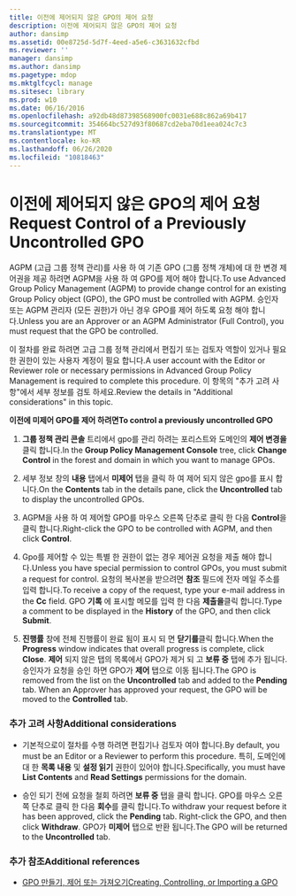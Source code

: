 ```yaml
---
title: 이전에 제어되지 않은 GPO의 제어 요청
description: 이전에 제어되지 않은 GPO의 제어 요청
author: dansimp
ms.assetid: 00e8725d-5d7f-4eed-a5e6-c3631632cfbd
ms.reviewer: ''
manager: dansimp
ms.author: dansimp
ms.pagetype: mdop
ms.mktglfcycl: manage
ms.sitesec: library
ms.prod: w10
ms.date: 06/16/2016
ms.openlocfilehash: a92db48d87398568900fc0031e688c862a69b417
ms.sourcegitcommit: 354664bc527d93f80687cd2eba70d1eea024c7c3
ms.translationtype: MT
ms.contentlocale: ko-KR
ms.lasthandoff: 06/26/2020
ms.locfileid: "10818463"
---
```

# <span data-ttu-id="da84a-103">이전에 제어되지 않은 GPO의 제어 요청</span><span class="sxs-lookup"><span data-stu-id="da84a-103">Request Control of a Previously Uncontrolled GPO</span></span>


<span data-ttu-id="da84a-104">AGPM (고급 그룹 정책 관리)를 사용 하 여 기존 GPO (그룹 정책 개체)에 대 한 변경 제어권을 제공 하려면 AGPM을 사용 하 여 GPO를 제어 해야 합니다.</span><span class="sxs-lookup"><span data-stu-id="da84a-104">To use Advanced Group Policy Management (AGPM) to provide change control for an existing Group Policy object (GPO), the GPO must be controlled with AGPM.</span></span> <span data-ttu-id="da84a-105">승인자 또는 AGPM 관리자 (모든 권한)가 아닌 경우 GPO를 제어 하도록 요청 해야 합니다.</span><span class="sxs-lookup"><span data-stu-id="da84a-105">Unless you are an Approver or an AGPM Administrator (Full Control), you must request that the GPO be controlled.</span></span>

<span data-ttu-id="da84a-106">이 절차를 완료 하려면 고급 그룹 정책 관리에서 편집기 또는 검토자 역할이 있거나 필요한 권한이 있는 사용자 계정이 필요 합니다.</span><span class="sxs-lookup"><span data-stu-id="da84a-106">A user account with the Editor or Reviewer role or necessary permissions in Advanced Group Policy Management is required to complete this procedure.</span></span> <span data-ttu-id="da84a-107">이 항목의 "추가 고려 사항"에서 세부 정보를 검토 하세요.</span><span class="sxs-lookup"><span data-stu-id="da84a-107">Review the details in "Additional considerations" in this topic.</span></span>

**<span data-ttu-id="da84a-108">이전에 미제어 GPO를 제어 하려면</span><span class="sxs-lookup"><span data-stu-id="da84a-108">To control a previously uncontrolled GPO</span></span>**

1.  <span data-ttu-id="da84a-109">**그룹 정책 관리 콘솔** 트리에서 gpo를 관리 하려는 포리스트와 도메인의 **제어 변경을** 클릭 합니다.</span><span class="sxs-lookup"><span data-stu-id="da84a-109">In the **Group Policy Management Console** tree, click **Change Control** in the forest and domain in which you want to manage GPOs.</span></span>

2.  <span data-ttu-id="da84a-110">세부 정보 창의 **내용** 탭에서 **미제어** 탭을 클릭 하 여 제어 되지 않은 gpo를 표시 합니다.</span><span class="sxs-lookup"><span data-stu-id="da84a-110">On the **Contents** tab in the details pane, click the **Uncontrolled** tab to display the uncontrolled GPOs.</span></span>

3.  <span data-ttu-id="da84a-111">AGPM을 사용 하 여 제어할 GPO를 마우스 오른쪽 단추로 클릭 한 다음 **Control**을 클릭 합니다.</span><span class="sxs-lookup"><span data-stu-id="da84a-111">Right-click the GPO to be controlled with AGPM, and then click **Control**.</span></span>

4.  <span data-ttu-id="da84a-112">Gpo를 제어할 수 있는 특별 한 권한이 없는 경우 제어권 요청을 제출 해야 합니다.</span><span class="sxs-lookup"><span data-stu-id="da84a-112">Unless you have special permission to control GPOs, you must submit a request for control.</span></span> <span data-ttu-id="da84a-113">요청의 복사본을 받으려면 **참조** 필드에 전자 메일 주소를 입력 합니다.</span><span class="sxs-lookup"><span data-stu-id="da84a-113">To receive a copy of the request, type your e-mail address in the **Cc** field.</span></span> <span data-ttu-id="da84a-114">GPO **기록** 에 표시할 메모를 입력 한 다음 **제출을**클릭 합니다.</span><span class="sxs-lookup"><span data-stu-id="da84a-114">Type a comment to be displayed in the **History** of the GPO, and then click **Submit**.</span></span>

5.  <span data-ttu-id="da84a-115">**진행률** 창에 전체 진행률이 완료 됨이 표시 되 면 **닫기를**클릭 합니다.</span><span class="sxs-lookup"><span data-stu-id="da84a-115">When the **Progress** window indicates that overall progress is complete, click **Close**.</span></span> <span data-ttu-id="da84a-116">**제어** 되지 않은 탭의 목록에서 GPO가 제거 되 고 **보류 중** 탭에 추가 됩니다. 승인자가 요청을 승인 하면 GPO가 **제어** 탭으로 이동 됩니다.</span><span class="sxs-lookup"><span data-stu-id="da84a-116">The GPO is removed from the list on the **Uncontrolled** tab and added to the **Pending** tab. When an Approver has approved your request, the GPO will be moved to the **Controlled** tab.</span></span>

### <span data-ttu-id="da84a-117">추가 고려 사항</span><span class="sxs-lookup"><span data-stu-id="da84a-117">Additional considerations</span></span>

-   <span data-ttu-id="da84a-118">기본적으로이 절차를 수행 하려면 편집기나 검토자 여야 합니다.</span><span class="sxs-lookup"><span data-stu-id="da84a-118">By default, you must be an Editor or a Reviewer to perform this procedure.</span></span> <span data-ttu-id="da84a-119">특히, 도메인에 대 한 **목록 내용** 및 **설정 읽기** 권한이 있어야 합니다.</span><span class="sxs-lookup"><span data-stu-id="da84a-119">Specifically, you must have **List Contents** and **Read Settings** permissions for the domain.</span></span>

-   <span data-ttu-id="da84a-120">승인 되기 전에 요청을 철회 하려면 **보류 중** 탭을 클릭 합니다. GPO를 마우스 오른쪽 단추로 클릭 한 다음 **회수**를 클릭 합니다.</span><span class="sxs-lookup"><span data-stu-id="da84a-120">To withdraw your request before it has been approved, click the **Pending** tab. Right-click the GPO, and then click **Withdraw**.</span></span> <span data-ttu-id="da84a-121">GPO가 **미제어** 탭으로 반환 됩니다.</span><span class="sxs-lookup"><span data-stu-id="da84a-121">The GPO will be returned to the **Uncontrolled** tab.</span></span>

### <span data-ttu-id="da84a-122">추가 참조</span><span class="sxs-lookup"><span data-stu-id="da84a-122">Additional references</span></span>

-   [<span data-ttu-id="da84a-123">GPO 만들기, 제어 또는 가져오기</span><span class="sxs-lookup"><span data-stu-id="da84a-123">Creating, Controlling, or Importing a GPO</span></span>](creating-controlling-or-importing-a-gpo-editor.md)

 

 





